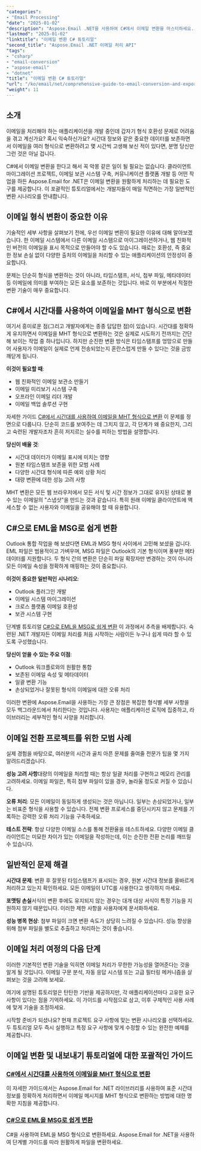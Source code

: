 ```yaml
---
"categories":
- "Email Processing"
"date": "2025-01-02"
"description": "Aspose.Email .NET을 사용하여 C#에서 이메일 변환을 마스터하세요. 시간대를 고려하여 MHT, EML을 MSG로 변환하는 방법을 배우세요. 개발자를 위한 단계별 튜토리얼입니다."
"lastmod": "2025-01-02"
"linktitle": "이메일 변환 C# 튜토리얼"
"second_title": "Aspose.Email .NET 이메일 처리 API"
"tags":
- "csharp"
- "email-conversion"
- "aspose-email"
- "dotnet"
"title": "이메일 변환 C# 튜토리얼"
"url": "/ko/email/net/comprehensive-guide-to-email-conversion-and-export/"
"weight": 11
---
```


## 소개

이메일을 처리해야 하는 애플리케이션을 개발 중인데 갑자기 형식 호환성 문제로 어려움을 겪고 계신가요? 혹시 익숙하신가요? 시간대 정보와 같은 중요한 데이터를 보존하면서 이메일을 여러 형식으로 변환하려고 몇 시간씩 고생해 보신 적이 있다면, 분명 당신만 그런 것은 아닐 겁니다.

C#에서 이메일 변환을 한다고 해서 꼭 악몽 같은 일이 될 필요는 없습니다. 클라이언트 마이그레이션 프로젝트, 이메일 보관 시스템 구축, 커뮤니케이션 플랫폼 개발 등 어떤 작업을 하든 Aspose.Email for .NET은 이메일 변환을 원활하게 처리하는 데 필요한 도구를 제공합니다. 이 포괄적인 튜토리얼에서는 개발자들이 매일 직면하는 가장 일반적인 변환 시나리오를 안내합니다.

## 이메일 형식 변환이 중요한 이유

기술적인 세부 사항을 살펴보기 전에, 우선 이메일 변환이 필요한 이유에 대해 알아보겠습니다. 한 이메일 시스템에서 다른 이메일 시스템으로 마이그레이션하거나, 웹 친화적인 버전의 이메일을 표시 목적으로 만들어야 할 수도 있습니다. 때로는 호환성, 즉 중요한 정보 손실 없이 다양한 출처의 이메일을 처리할 수 있는 애플리케이션의 안정성이 중요합니다.

문제는 단순히 형식을 변환하는 것이 아니라, 타임스탬프, 서식, 첨부 파일, 메타데이터 등 이메일에 의미를 부여하는 모든 요소를 보존하는 것입니다. 바로 이 부분에서 적절한 변환 기술이 매우 중요합니다.

## C#에서 시간대를 사용하여 이메일을 MHT 형식으로 변환

여기서 흥미로운 점(그리고 개발자에게는 종종 답답한 점)이 있습니다. 시간대를 정확하게 유지하면서 이메일을 MHT 형식으로 변환하는 것은 실제로 시도하기 전까지는 간단해 보이는 작업 중 하나입니다. 하지만 순진한 변환 방식은 타임스탬프를 엉망으로 만들어 사용자가 이메일이 실제로 언제 전송되었는지 혼란스럽게 만들 수 있다는 것을 금방 깨닫게 됩니다.

**이것이 필요할 때**: 
- 웹 친화적인 이메일 보관소 만들기
- 이메일 미리보기 시스템 구축
- 오프라인 이메일 리더 개발
- 이메일 백업 솔루션 구현

자세한 가이드 [C#에서 시간대를 사용하여 이메일을 MHT 형식으로 변환](./convert-emails-to-mht-format-with-timezone-in-csharp/) 이 문제를 정면으로 다룹니다. 단순히 코드를 보여주는 데 그치지 않고, 각 단계가 왜 중요한지, 그리고 숙련된 개발자조차 흔히 저지르는 실수를 피하는 방법을 설명합니다.

**당신이 배울 것**:
- 시간대 데이터가 이메일 표시에 미치는 영향
- 원본 타임스탬프 보존을 위한 모범 사례
- 다양한 시간대 형식에 따른 예외 상황 처리
- 대량 변환에 대한 성능 고려 사항

MHT 변환은 모든 웹 브라우저에서 모든 서식 및 시간 정보가 그대로 유지된 상태로 볼 수 있는 이메일의 "스냅샷"을 만드는 것과 같습니다. 특히 원래 이메일 클라이언트에 액세스할 수 없는 사용자와 이메일을 공유해야 할 때 유용합니다.

## C#으로 EML을 MSG로 쉽게 변환

Outlook 통합 작업을 해 보셨다면 EML과 MSG 형식 사이에서 고민해 보셨을 겁니다. EML 파일은 범용적이고 가벼우며, MSG 파일은 Outlook의 기본 형식이며 풍부한 메타데이터를 지원합니다. 두 형식 간의 변환은 단순히 파일 확장자만 변경하는 것이 아니라 모든 이메일 속성을 정확하게 매핑하는 것이 중요합니다.

**이것이 중요한 일반적인 시나리오**:
- Outlook 플러그인 개발
- 이메일 시스템 마이그레이션
- 크로스 플랫폼 이메일 호환성
- 보관 시스템 구현

단계별 튜토리얼 [C#으로 EML을 MSG로 쉽게 변환](./eml-to-msg-convert-made-easy-using-csharp/) 이 과정에서 추측을 배제합니다. 숙련된 .NET 개발자든 이메일 처리를 처음 시작하는 사람이든 누구나 쉽게 따라 할 수 있도록 구성했습니다.

**당신이 얻을 수 있는 주요 이점**:
- Outlook 워크플로와의 원활한 통합
- 보존된 이메일 속성 및 메타데이터
- 일괄 변환 기능
- 손상되었거나 잘못된 형식의 이메일에 대한 오류 처리

이러한 변환에 Aspose.Email을 사용하는 가장 큰 장점은 복잡한 형식별 세부 사항을 모두 백그라운드에서 처리한다는 것입니다. 사용자는 애플리케이션 로직에 집중하고, 라이브러리는 세부적인 형식 사양을 처리합니다.

## 이메일 전환 프로젝트를 위한 모범 사례

실제 경험을 바탕으로, 여러분의 시간과 골치 아픈 문제를 줄여줄 전문가 팁을 몇 가지 알려드리겠습니다.

**성능 고려 사항**대량의 이메일을 처리할 때는 항상 일괄 처리를 구현하고 메모리 관리를 고려하세요. 이메일 파일은, 특히 첨부 파일이 있을 경우, 놀라울 정도로 커질 수 있습니다.

**오류 처리**: 모든 이메일이 동일하게 생성되는 것은 아닙니다. 일부는 손상되었거나, 일부는 비표준 형식을 사용할 수 있습니다. 전체 변환 프로세스를 중단시키지 않고 문제를 기록하는 강력한 오류 처리 기능을 구축하세요.

**테스트 전략**: 항상 다양한 이메일 소스를 통해 전환율을 테스트하세요. 다양한 이메일 클라이언트는 미묘한 차이가 있는 이메일을 작성하는데, 이는 순진한 전환 논리를 깨뜨릴 수 있습니다.

## 일반적인 문제 해결

**시간대 문제**: 변환 후 잘못된 타임스탬프가 표시되는 경우, 원본 시간대 정보를 올바르게 처리하고 있는지 확인하세요. 모든 이메일이 UTC를 사용한다고 생각하지 마세요.

**포맷팅 손실**서식이 변환 후에도 유지되지 않는 경우는 대개 대상 서식이 특정 기능을 지원하지 않기 때문입니다. 이러한 제한 사항을 사용자에게 문서화하세요.

**성능 병목 현상**: 첨부 파일이 크면 변환 속도가 상당히 느려질 수 있습니다. 성능 향상을 위해 첨부 파일을 별도로 추출하고 처리하는 것이 좋습니다.

## 이메일 처리 여정의 다음 단계

이러한 기본적인 변환 기술을 익히면 이메일 처리가 무한한 가능성을 열어준다는 것을 알게 될 것입니다. 이메일 구문 분석, 자동 응답 시스템 또는 고급 필터링 메커니즘을 살펴보는 것을 고려해 보세요.

여기에 설명된 튜토리얼은 탄탄한 기반을 제공하지만, 각 애플리케이션마다 고유한 요구 사항이 있다는 점을 기억하세요. 이 가이드를 시작점으로 삼고, 이후 구체적인 사용 사례에 맞게 기술을 조정하세요.

시작할 준비가 되셨나요? 현재 프로젝트 요구 사항에 맞는 변환 시나리오를 선택하세요. 두 튜토리얼 모두 즉시 실행하고 특정 요구 사항에 맞게 수정할 수 있는 완전한 예제를 제공합니다.

## 이메일 변환 및 내보내기 튜토리얼에 대한 포괄적인 가이드
### [C#에서 시간대를 사용하여 이메일을 MHT 형식으로 변환](./convert-emails-to-mht-format-with-timezone-in-csharp/)
이 자세한 가이드에서는 Aspose.Email for .NET 라이브러리를 사용하여 표준 시간대 정보를 정확하게 처리하면서 이메일 메시지를 MHT 형식으로 변환하는 방법에 대한 명확한 지침을 제공합니다.
### [C#으로 EML을 MSG로 쉽게 변환](./eml-to-msg-convert-made-easy-using-csharp/)
C#을 사용하여 EML을 MSG 형식으로 변환하세요. Aspose.Email for .NET을 사용하여 단계별 가이드를 따라 원활하게 파일을 변환하세요.
